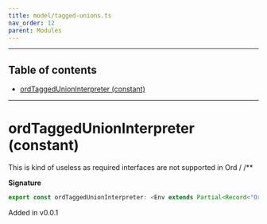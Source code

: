 ```yaml
---
title: model/tagged-unions.ts
nav_order: 12
parent: Modules
---
```


---

<h2 class="text-delta">Table of contents</h2>

- [ordTaggedUnionInterpreter (constant)](#ordtaggedunioninterpreter-constant)

---

# ordTaggedUnionInterpreter (constant)

This is kind of useless as required interfaces are not supported in Ord
/
/\*\*

**Signature**

```ts
export const ordTaggedUnionInterpreter: <Env extends Partial<Record<"OrdURI", any>>>() => ModelAlgebraTaggedUnions1<"OrdURI", Env> = ...
```

Added in v0.0.1
